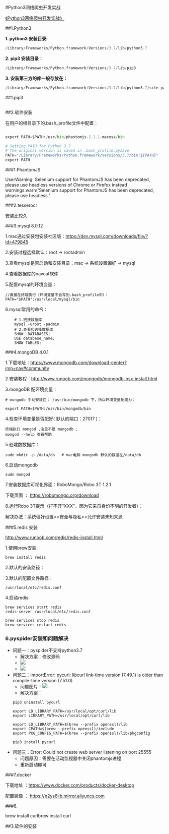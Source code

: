 #Python3网络爬虫开发实战

[《Python3网络爬虫开发实战》](https://germey.gitbooks.io/python3webspider/content/1.2.1-Requests%E7%9A%84%E5%AE%89%E8%A3%85.html)


##1.Python3

**1. python3 安装目录:**

```python
/Library/Frameworks/Python.framework/Versions/3.7/lib/python3.7
```

**2. pip3 安装目录：** 

```python
/Library/Frameworks/Python.framework/Versions/3.7/lib/pip3
```


**3. 安装第三方的库一般存放在：**

```python
/Library/Frameworks/Python.framework/Versions/3.7/lib/python3.7/site-packages 
```


##1.pip3 



```python


```

##2.软件安装

在用户的根目录下的.bash_profile文件中配置：

```python

export PATH=$PATH:/usr/bin/phantomjs-2.1.1-macosx/bin

# Setting PATH for Python 3.7
# The original version is saved in .bash_profile.pysave
PATH="/Library/Frameworks/Python.framework/Versions/3.7/bin:${PATH}"
export PATH

```

###1.PhantomJS

UserWarning: Selenium support for PhantomJS has been deprecated, please use headless versions of Chrome or Firefox instead
  warnings.warn('Selenium support for PhantomJS has been deprecated, please use headless '


###2.tesserocr

安装比较久


###3.mysql 8.0.12

1.mac通过安装包安装社区版：https://dev.mysql.com/downloads/file/?id=479845

2.安装过程选择默认：root -> rootadmin
 
3.查看mysql是否启动和安装目录：mac -> 系统设置偏好 -> mysql

4.查看数据库的navcat软件

5.配置mysql的环境变量：

    //直接在终端执行（环境变量不会写到.bash_profile中）： 
    PATH="$PATH":/usr/local/mysql/bin 

6.mysql常用的命令：

```mysql
    # 1.链接数据库
    mysql -uroot -padmin
    # 2.查看和选择数据库
    SHOW  DATABASES;
    USE database_name;
    SHOW TABLES;

```

###4.mongoDB 4.0.1

1.下载地址：https://www.mongodb.com/download-center?jmp=nav#community

2.安装教程：http://www.runoob.com/mongodb/mongodb-osx-install.html

3.mongoDB 配环境变量：

    # mongodb 手动安装在： /usr/bin/mongodb 下，所以环境变量配置为：
    
    export PATH=$PATH:/usr/bin/mongodb/bin
    
    
4.检查环境变量是否配好( 默认的端口：27017 )：

    终端执行 mongod ,注意不是 mongodb ;
    mongod --help 查看帮助
      

5.创建数数据库：
    
    sudo mkdir -p /data/db   # mac电脑 mongodb 默认的数据在/data/db
 
6.启动mongodb    

    sudo mongod


7.安装数据库可视化界面：RoboMongo/Robo 3T 1.2.1

下载页面 ： https://robomongo.org/download


8.运行Robo 3T提示（打不开“XXX”，因为它来自身份不明的开发者）：
 
解决办法：系统偏好设置>>安全与隐私>>允许安装未知来源


###5.redis 安装

http://www.runoob.com/redis/redis-install.html

1.使用brew安装:

    brew install redis

2.默认的安装路径：
    
3.默认的配置文件路径：

    /usr/local/etc/redis.conf

4.启动redis:

    brew services start redis
    redis-server /usr/local/etc/redis.conf
    
    brew services stop redis
    brew services restart redis



### 6.pyspider安装和问题解决
* 问题一：pyspider不支持python3.7
    * 解决方案：修改源码
    * ![](https://note.youdao.com/yws/public/resource/2c69ccd7c071e122aada0d09d6a84867/xmlnote/30CA026AFC7B4F12A260056711AA87EF/3660)
    * ![](https://note.youdao.com/yws/public/resource/2c69ccd7c071e122aada0d09d6a84867/xmlnote/15EF37077BEF4E4EA1DCBEB504AB63EC/3662)
* 问题二：ImportError: pycurl: libcurl link-time version (7.49.1) is older than compile-time version (7.51.0)
    * 问题图片：![](https://note.youdao.com/yws/public/resource/2c69ccd7c071e122aada0d09d6a84867/xmlnote/1E83BC805A9246B082F5E83A37A5F5AC/3664)
    * 解决方案：
    ```shell
    pip3 uninstall pycurl
    
    export LD_LIBRARY_PATH=/usr/local/opt/curl/lib
    export LIBRARY_PATH=/usr/local/opt/curl/lib 
    
    export LD_LIBRARY_PATH=$(brew --prefix openssl)/lib
    export CPATH=$(brew --prefix openssl)/include
    export PKG_CONFIG_PATH=$(brew --prefix openssl)/lib/pkgconfig
    
    pip3 install pycurl
    ```
* 问题三：Error: Could not create web server listening on port 25555
    * 问题原因：需要在活动监视器中关闭phantomjs进程
    * 重新启动即可

###7.docker

下载地址 ：https://www.docker.com/products/docker-desktop

配置镜像 ： https://n2ys6llb.mirror.aliyuncs.com

###8.


brew install curlbrew install curl

##3.软件的安装
   

 


















